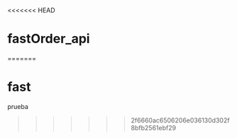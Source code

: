 <<<<<<< HEAD
# fastOrder_api
=======
# fast
prueba
>>>>>>> 2f6660ac6506206e036130d302f8bfb2561ebf29
